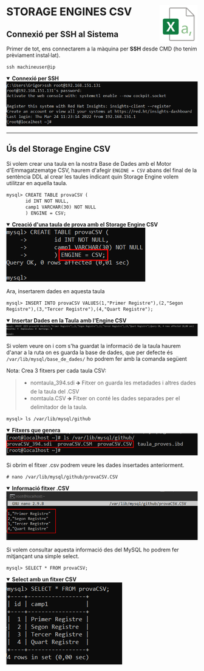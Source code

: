 # STORAGE ENGINES CSV <img align="right" width="100" src="../imatges/csv_logo.png"/>
## Connexió per SSH al Sistema
Primer de tot, ens connectarem a la màquina per **SSH** desde CMD (ho tenim prèviament instal·lat).
```
ssh machineuser@ip 
```
<details open>
<summary><b>Connexió per SSH</b></summary>
<img src="captures/ssh.png">
</details>

<hr>

## Ús del Storage Engine CSV
Si volem crear una taula en la nostra Base de Dades amb el Motor d'Emmagatzematge CSV, haurem d'afegir `ENGINE = CSV` abans del final de la sentència DDL al crear les taules indicant quin Storage Engine volem utilitzar en aquella taula.

```
mysql> CREATE TABLE provaCSV (
       id INT NOT NULL,
       camp1 VARCHAR(30) NOT NULL
       ) ENGINE = CSV;
```
<details open>
<summary><b>Creació d'una taula de prova amb el Storage Engine CSV</b></summary>
<img src="captures/createTableCSV.png">
</details>

Ara, insertarem dades en aquesta taula
```
mysql> INSERT INTO provaCSV VALUES(1,"Primer Registre"),(2,"Segon Registre"),(3,"Tercer Registre"),(4,"Quart Registre");
```
<details open>
<summary><b>Insertar Dades en la Taula amb l'Engine CSV</b></summary>
<img src="captures/insertTableCSV.png">
</details>

Si volem veure on i com s'ha guardat la informació de la taula haurem d'anar a la ruta on es guarda la base de dades, que per defecte és `/var/lib/mysql/base_de_dades/` ho podrem fer amb la comanda següent

Nota: Crea 3 fitxers per cada taula CSV:

> - nomtaula_394.sdi   🡺 Fitxer on guarda les metadades i altres dades de la taula del .CSV 
> - nomtaula.CSV  🡺 Fitxer on conté les dades separades per el delimitador de la taula.

```
mysql> ls /var/lib/mysql/github
```

<details open>
<summary><b>Fitxers que genera</b></summary>
<img src="captures/fitxersCSV.png">
</details>

Si obrim el fitxer .csv podrem veure les dades insertades anteriorment.
```
# nano /var/lib/mysql/github/provaCSV.CSV
```
<details open>
<summary><b>Informació fitxer .CSV</b></summary>
<img src="captures/ficherocsv.png">
</details>

Si volem consultar aquesta informació des del MySQL ho podrem fer mitjançant una simple select.
```
mysql> SELECT * FROM provaCSV;
```
<details open>
<summary><b>Select amb un fitxer CSV</b></summary>
<img src="captures/selectcsv.png">
</details>

